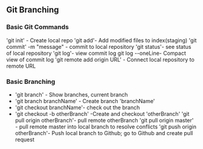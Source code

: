 ## Git Branching

### Basic Git Commands
'git init' - Create local repo
'git add'- Add modified files to index(staging)
'git commit' -m "message" - commit to local repository
'git status'- see status of local repository
'git log'- view commit log
git log --oneLine- Compact view of commit log
'git remote add origin URL' - Connect local
repository to remote URL

### Basic Branching
* 'git branch' - Show branches, current branch
* 'git branch branchName' - Create branch 'branchName'
* 'git checkout branchName'- check out the branch
* 'git checkout -b otherBranch' -Create and checkout
'otherBranch'
'git pull origin otherBranch'- pull remote otherBranch
'git pull origin master' - pull remote master into local branch to resolve conflicts
'git push origin otherBranch'- Push local branch to Github; go to Github and create pull request
